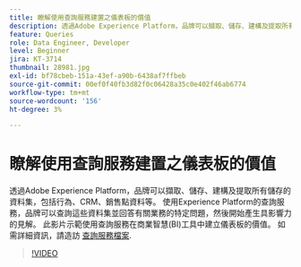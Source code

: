```yaml
---
title: 瞭解使用查詢服務建置之儀表板的價值
description: 透過Adobe Experience Platform，品牌可以擷取、儲存、建構及提取所有儲存的資料集&mdash；包括行為、CRM、銷售點資料等。 使用Experience Platform的查詢服務，品牌可以查詢這些資料集並回答有關業務的特定問題，然後開始產生具影響力的見解。 此影片示範使用查詢服務在商業智慧(BI)工具中建立儀表板的價值。
feature: Queries
role: Data Engineer, Developer
level: Beginner
jira: KT-3714
thumbnail: 28981.jpg
exl-id: bf78cbeb-151a-43ef-a90b-6438af7ffbeb
source-git-commit: 00ef0f40fb3d82f0c06428a35c0e402f46ab6774
workflow-type: tm+mt
source-wordcount: '156'
ht-degree: 3%

---
```


# 瞭解使用查詢服務建置之儀表板的價值

透過Adobe Experience Platform，品牌可以擷取、儲存、建構及提取所有儲存的資料集，包括行為、CRM、銷售點資料等。 使用Experience Platform的查詢服務，品牌可以查詢這些資料集並回答有關業務的特定問題，然後開始產生具影響力的見解。 此影片示範使用查詢服務在商業智慧(BI)工具中建立儀表板的價值。 如需詳細資訊，請造訪 [查詢服務檔案](https://experienceleague.adobe.com/docs/experience-platform/query/home.html?lang=zh-Hant).

>[!VIDEO](https://video.tv.adobe.com/v/28981?learn=on)
